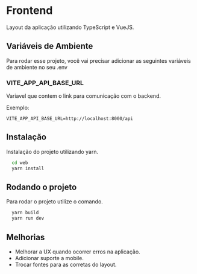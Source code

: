 # Frontend

Layout da aplicação utilizando TypeScript e VueJS.


## Variáveis de Ambiente

Para rodar esse projeto, você vai precisar adicionar as seguintes variáveis de ambiente no seu .env

### VITE_APP_API_BASE_URL
Variavel que contem o link para comunicação com o backend. 

Exemplo:

`VITE_APP_API_BASE_URL=http://localhost:8000/api`
## Instalação

Instalação do projeto utilizando yarn.

```bash
  cd web
  yarn install 
```
    
## Rodando o projeto

Para rodar o projeto utilize o comando.

```bash
  yarn build 
  yarn run dev
```


## Melhorias
- Melhorar a UX quando ocorrer erros na aplicação.
- Adicionar suporte a mobile.
- Trocar fontes para as corretas do layout.